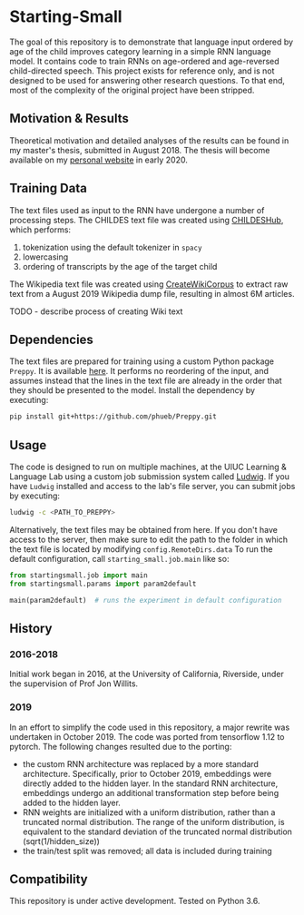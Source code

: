 # Starting-Small

The goal of this repository is to demonstrate that language input ordered by age of the child improves category learning in a simple RNN language model.
It contains code to train RNNs on age-ordered and age-reversed child-directed speech.
This project exists for reference only, and is not designed to be used for answering other research questions.
To that end, most of the complexity of the original project have been stripped.  

## Motivation & Results

Theoretical motivation and detailed analyses of the results can be found in my master's thesis, submitted in August 2018.
The thesis will become available on my [personal website](http://philhhuebner.com) in early 2020.

## Training Data

The text files used as input to the RNN have undergone a number of processing steps.
The CHILDES text file was created using [CHILDESHub](https://github.com/phueb/CHILDESHub), which performs:

1) tokenization using the default tokenizer in `spacy`
2) lowercasing
3) ordering of transcripts by the age of the target child

The Wikipedia text file was created using [CreateWikiCorpus]() to extract raw text from a August 2019 Wikipedia dump file, resulting in almost 6M articles.

TODO - describe process of creating Wiki text

## Dependencies

The text files are prepared for training using a custom Python package `Preppy`.
It is available [here](https://github.com/phueb/Preppy).
It performs no reordering of the input, and assumes instead that the lines in the text file are already in the order that they should be presented to the model.
Install the dependency by executing:

```bash
pip install git+https://github.com/phueb/Preppy.git
```


## Usage

The code is designed to run on multiple machines, at the UIUC Learning & Language Lab using a custom job submission system called [Ludwig](https://github.com/phueb/Ludwig).
If you have `Ludwig` installed and access to the lab's file server, you can submit jobs by executing:

```bash
ludwig -c <PATH_TO_PREPPY>
```

Alternatively, the text files may be obtained from here.
If you don't have access to the server, then make sure to edit the path to the folder in which the text file is located by modifying `config.RemoteDirs.data`
To run the default configuration, call `starting_small.job.main` like so:

```python
from startingsmall.job import main
from startingsmall.params import param2default

main(param2default)  # runs the experiment in default configuration
```

## History

### 2016-2018
Initial work began in 2016, at the University of California, Riverside, under the supervision of Prof Jon Willits.

### 2019
In an effort to simplify the code used in this repository, a major rewrite was undertaken in October 2019.
The code was ported from tensorflow 1.12 to pytorch.
The following changes resulted due to the porting:
* the custom RNN architecture was replaced by a more standard architecture. 
Specifically, prior to October 2019, embeddings were directly added to the hidden layer.
In the standard RNN architecture, embeddings undergo an additional transformation step before being added to the hidden layer.
* RNN weights are initialized with a uniform distribution, rather than a truncated normal distribution. 
The range of the uniform distribution, is equivalent to the standard deviation of the truncated normal distribution (sqrt(1/hidden_size))
* the train/test split was removed; all data is included during training
 

## Compatibility

This repository is under active development. 
Tested on Python 3.6.
